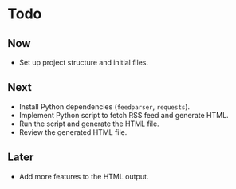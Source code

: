 # Todo

## Now

* Set up project structure and initial files.

## Next

* Install Python dependencies (`feedparser`, `requests`).
* Implement Python script to fetch RSS feed and generate HTML.
* Run the script and generate the HTML file.
* Review the generated HTML file.

## Later

* Add more features to the HTML output.
